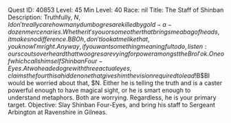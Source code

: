 Quest ID: 40853
Level: 45
Min Level: 40
Race: nil
Title: The Staff of Shinban
Description: Truthfully, $N, I don't really care how many dumb ogres are killed by gold-a-dozen mercenaries. Whether it's you or some other that brings me a bag of heads, it makes no difference.$B$BOh, don't look at me like that, you know I'm right. Anyway, if you want something meaningful to do, listen: our scouts overheard that two ogres are vying for power amongst the Brol'ok. One of which calls himself Shinban Four-Eyes. A two headed ogre with three actual eyes, claims the fourth is a hidden one that gives him the vision required to lead!$B$BI would be worried about that, $N. Either he is telling the truth and is a caster powerful enough to have magical sight, or he is smart enough to understand metaphors. Both are worrying. Regardless, he is your primary target.
Objective: Slay Shinban Four-Eyes, and bring his staff to Sergeant Arbington at Ravenshire in Gilneas.

